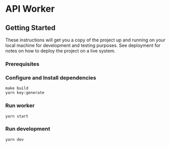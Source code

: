 # API Worker

## Getting Started

These instructions will get you a copy of the project up and running on your local machine for development and testing purposes. See deployment for notes on how to deploy the project on a live system.

### Prerequisites

### Configure and Install dependencies

```
make build
yarn key:generate
```

### Run worker

```
yarn start
```

### Run development

```
yarn dev
```
